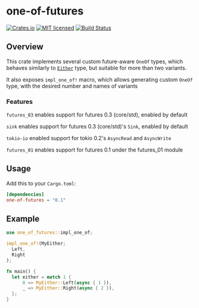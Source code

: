 # one-of-futures
[![Crates.io][crates-badge]][crates-url]
[![MIT licensed][mit-badge]][mit-url]
[![Build Status](https://travis-ci.org/glebpom/one-of-futures.svg?branch=master)](https://travis-ci.org/glebpom/one-of-futures)

[crates-badge]: https://img.shields.io/crates/v/one-of-futures.svg
[crates-url]: https://crates.io/crates/one-of-futures
[mit-badge]: https://img.shields.io/badge/license-MIT-blue.svg
[mit-url]: LICENSE

## Overview
This crate implements several custom future-aware `OneOf` types, which behaves
similarly to [`Either`](https://docs.rs/futures/0.3.1/futures/future/enum.Either.html) type,
but suitable for more than two variants.

It also exposes `impl_one_of!` macro, which allows generating custom `OneOf` type,
with the desired number and names of variants

### Features

`futures_03` enables support for futures 0.3 (core/std), enabled by default

`sink` enables support for futures 0.3 (core/std)'s `Sink`, enabled by default

`tokio-io` enabled support for tokio 0.2's `AsyncRead` and `AsyncWrite`

`futures_01` enables support for futures 0.1 under the futures_01 module

## Usage

Add this to your `Cargo.toml`:
```toml
[dependencies]
one-of-futures = "0.1"
```

## Example
```rust
use one_of_futures::impl_one_of;

impl_one_of!(MyEither;
  Left,
  Right
);

fn main() {
  let either = match 1 {
      0 => MyEither::Left(async { 1 }),
      _ => MyEither::Right(async { 2 }),
  };
}
```
